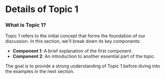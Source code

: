# Details of Topic 1

### What is Topic 1?

Topic 1 refers to the initial concept that forms the foundation of our discussion. In this section, we'll break down its key components:

- **Component 1**: A brief explanation of the first component.
- **Component 2**: An introduction to another essential part of the topic.

The goal is to provide a strong understanding of Topic 1 before diving into the examples in the next section.
